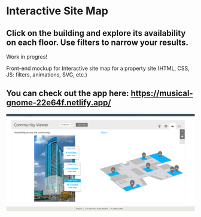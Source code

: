 # Interactive Site Map
## Click on the building and explore its availability on each floor.  Use filters to narrow your results. 
Work in progres!

Front-end mockup for Interactive site map for a property site (HTML, CSS, JS: filters, animations, SVG, etc.)

## You can check out the app here: https://musical-gnome-22e64f.netlify.app/ 

![alt text](https://github.com/mashablair/interactive-site-map/blob/master/Screen%20Shot%202018-09-05%20at%201.57.50%20PM.png)
